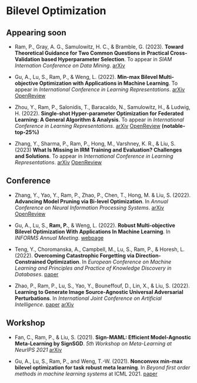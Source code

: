 # Bilevel Optimization

## Appearing soon

- Ram, P., Gray, A. G., Samulowitz, H. C., & Bramble, G. (2023). **Toward Theoretical Guidance for Two Common Questions in Practical Cross-Validation based Hyperparameter Selection**. To appear in *SIAM Internation Conference on Data Mining*. [arXiv](https://arxiv.org/pdf/2301.05131.pdf)

- Gu, A., Lu, S., Ram, P., & Weng, L. (2022). **Min-max Bilevel Multi-objective Optimization with Applications in Machine Learning**. To appear in *International Conference in Learning Representations*. [arXiv](https://arxiv.org/pdf/2203.01924.pdf) [OpenReview](https://openreview.net/forum?id=PvDY71zKsvP)

- Zhou, Y., Ram, P., Salonidis, T., Baracaldo, N., Samulowitz, H., & Ludwig, H. (2022). **Single-shot Hyper-parameter Optimization for Federated Learning: A General Algorithm & Analysis**. To appear in *International Conference in Learning Representations*. [arXiv](https://arxiv.org/pdf/2202.08338.pdf) [OpenReview](https://openreview.net/forum?id=3RhuF8foyPW) **(notable-top-25%)**

- Zhang, Y., Sharma, P., Ram, P., Hong, M., Varshney, K. R., & Liu, S. (2023) **What Is Missing in IRM Training and Evaluation? Challenges and Solutions**. To appear in *International Conference in Learning Representations*. [arXiv](./tbd.md) [OpenReview](https://openreview.net/forum?id=MjsDeTcDEy)

## Conference

- Zhang, Y., Yao, Y., Ram, P., Zhao, P., Chen, T., Hong, M. & Liu, S. (2022). **Advancing Model Pruning via Bi-level Optimization**. In *Annual Conference on Neural Information Processing Systems*. [arXiv](https://arxiv.org/pdf/2210.04092.pdf) [OpenReview](https://openreview.net/forum?id=t6O08FxvtBY)

- Gu, A., Lu, S., **Ram, P.**, & Weng, L. (2022). **Robust Multi-objective Bilevel Optimization With Applications In Machine Learning**. In *INFORMS Annual Meeting*. [webpage](https://research.ibm.com/publications/robust-multi-objective-bilevel-optimization-with-applications-in-machine-learning)

- Teng, Y., Choromanska, A., Campbell, M., Lu, S., Ram, P., & Horesh, L. (2022). **Overcoming Catastrophic Forgetting via Direction-Constrained Optimization**. In *European Conference on Machine Learning and Principles and Practice of Knowledge Discovery in Databases*. [paper](https://2022.ecmlpkdd.org/wp-content/uploads/2022/09/sub_1288.pdf)

- Zhao, P., Ram, P., Lu, S., Yao, Y., Bouneffouf, D., Lin, X., & Liu, S. (2022). **Learning to Generate Image Source-Agnostic Universal Adversarial Perturbations**. In *International Joint Conference on Artificial Intelligence*. [paper](https://www.ijcai.org/proceedings/2022/0239.pdf) [arXiv](https://arxiv.org/pdf/2009.13714.pdf)


## Workshop

- Fan, C., Ram, P., & Liu, S. (2021). **Sign-MAML: Efficient Model-Agnostic Meta-Learning by SignSGD**. *5th Workshop on Meta-Learning at NeurIPS 2021* [arXiv](https://arxiv.org/pdf/2109.07497.pdf)

- Gu, A., Lu, S., Ram, P., and Weng, T.-W. (2021). **Nonconvex min-max bilevel optimization for task robust meta learning**. In *Beyond first order methods in machine learning systems* at ICML 2021. [paper](https://drive.google.com/file/d/1JkLOYmAERWUKBvXg1G0j1N6Vf-rKNk5z/view?usp=sharing)
